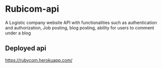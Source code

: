 # Rubicom-api

A Logistic company website API with functionalities such as authentication and authorization, Job posting, blog posting, ability for users to comment under a blog

## Deployed api

https://rubycom.herokuapp.com/
